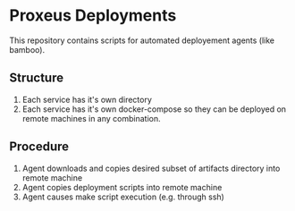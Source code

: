 # Proxeus Deployments
This repository contains scripts for automated deployement agents (like bamboo).

## Structure
1. Each service has it's own directory
2. Each service has it's own docker-compose so they can be deployed on remote machines in any combination.

## Procedure
1. Agent downloads and copies desired subset of artifacts directory  into remote machine
2. Agent copies deployment scripts into remote machine
3. Agent causes make script execution (e.g. through ssh)
